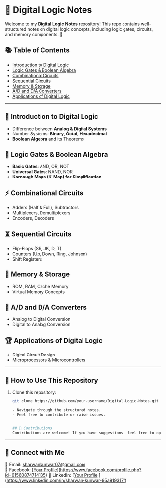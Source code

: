 # 📌 Digital Logic Notes  

Welcome to my **Digital Logic Notes** repository! This repo contains well-structured notes on digital logic concepts, including logic gates, circuits, and memory components. 🚀  

## 📚 Table of Contents  
- [Introduction to Digital Logic](#introduction-to-digital-logic)  
- [Logic Gates & Boolean Algebra](#logic-gates--boolean-algebra)  
- [Combinational Circuits](#combinational-circuits)  
- [Sequential Circuits](#sequential-circuits)  
- [Memory & Storage](#memory--storage)  
- [A/D and D/A Converters](#ad-and-da-converters)  
- [Applications of Digital Logic](#applications-of-digital-logic)  

---

## 📖 Introduction to Digital Logic  
- Difference between **Analog & Digital Systems**  
- Number Systems: **Binary, Octal, Hexadecimal**  
- **Boolean Algebra** and its Theorems  

## 🔢 Logic Gates & Boolean Algebra  
- **Basic Gates**: AND, OR, NOT  
- **Universal Gates**: NAND, NOR  
- **Karnaugh Maps (K-Map) for Simplification**  

## ⚡ Combinational Circuits  
- Adders (Half & Full), Subtractors  
- Multiplexers, Demultiplexers  
- Encoders, Decoders  

## ⏳ Sequential Circuits  
- Flip-Flops (SR, JK, D, T)  
- Counters (Up, Down, Ring, Johnson)  
- Shift Registers  

## 💾 Memory & Storage  
- ROM, RAM, Cache Memory  
- Virtual Memory Concepts  

## 🔄 A/D and D/A Converters  
- Analog to Digital Conversion  
- Digital to Analog Conversion  

## 🏆 Applications of Digital Logic  
- Digital Circuit Design  
- Microprocessors & Microcontrollers  

---

## 📂 How to Use This Repository  
1. Clone this repository:  
   ```bash
   git clone https://github.com/your-username/Digital-Logic-Notes.git

   - Navigate through the structured notes.  
   - Feel free to contribute or raise issues.


   ## 🤝 Contributions  
   Contributions are welcome! If you have suggestions, feel free to open a **pull request** or submit an **issue**.  

---

## 🔗 Connect with Me  
📧 Email: sharwankunwar07@gmail.com  
📱 Facebook: [[Your Profile](https://facebook.com/your-profile)](https://www.facebook.com/profile.php?id=61560874714135)
💼 LinkedIn: [[Your Profile](https://linkedin.com/in/your-profile)  ](https://www.linkedin.com/in/sharwan-kunwar-95a919317/)

